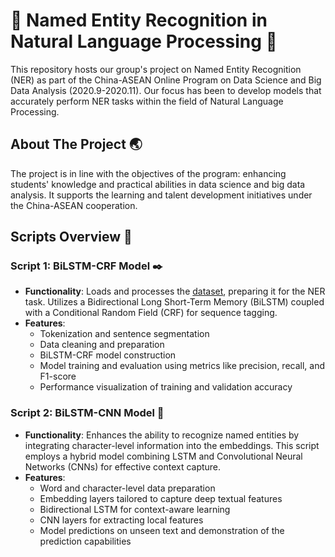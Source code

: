 # 💬 Named Entity Recognition in Natural Language Processing 📝 

This repository hosts our group's project on Named Entity Recognition (NER) as part of the China-ASEAN Online Program on Data Science and Big Data Analysis (2020.9-2020.11). Our focus has been to develop models that accurately perform NER tasks within the field of Natural Language Processing.

## About The Project 🌏

The project is in line with the objectives of the program: enhancing students' knowledge and practical abilities in data science and big data analysis. It supports the learning and talent development initiatives under the China-ASEAN cooperation.

## Scripts Overview 📄

### Script 1: BiLSTM-CRF Model ✒️

- **Functionality**: Loads and processes the [dataset](https://www.kaggle.com/abhinavwalia95/entity-annotated-corpus![image](https://github.com/PHYRA47/NER-task-in-NLP/assets/102316140/c190f00d-e619-456a-b7cf-d2154d530a55)
), preparing it for the NER task. Utilizes a Bidirectional Long Short-Term Memory (BiLSTM) coupled with a Conditional Random Field (CRF) for sequence tagging.
- **Features**:
  - Tokenization and sentence segmentation
  - Data cleaning and preparation
  - BiLSTM-CRF model construction
  - Model training and evaluation using metrics like precision, recall, and F1-score
  - Performance visualization of training and validation accuracy
 
### Script 2: BiLSTM-CNN Model 📔

- **Functionality**: Enhances the ability to recognize named entities by integrating character-level information into the embeddings. This script employs a hybrid model combining LSTM and Convolutional Neural Networks (CNNs) for effective context capture.
- **Features**:
  - Word and character-level data preparation
  - Embedding layers tailored to capture deep textual features
  - Bidirectional LSTM for context-aware learning
  - CNN layers for extracting local features
  - Model predictions on unseen text and demonstration of the prediction capabilities

